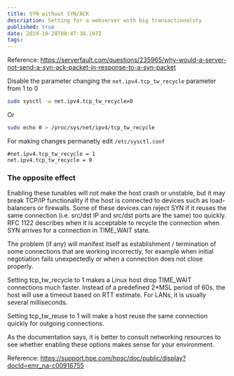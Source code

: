 ```yaml
---
title: SYN without SYN/ACK
description: Setting for a webserver with big transactionality
published: true
date: 2019-10-28T00:47:38.197Z
tags: 
---
```


Reference: https://serverfault.com/questions/235965/why-would-a-server-not-send-a-syn-ack-packet-in-response-to-a-syn-packet


Disable the parameter changing the `net.ipv4.tcp_tw_recycle` parameter from 1 to 0

```sh
sudo sysctl -w net.ipv4.tcp_tw_recycle=0
```

Or

```sh
sudo echo 0 > /proc/sys/net/ipv4/tcp_tw_recycle
```

For making changes permanetly  edit `/etc/sysctl.conf`


```text
#net.ipv4.tcp_tw_recycle = 1
net.ipv4.tcp_tw_recycle = 0
```



### The opposite effect

Enabling these tunables will not make the host crash or unstable, but it may break TCP/IP functionality if the host is connected to devices such as load-balancers or firewalls.  Some of these devices can reject SYN if it reuses the same connection (i.e. src/dst IP and src/dst ports are the same) too quickly.  RFC 1122 describes when it is acceptable to recycle the connection when SYN arrives for a connection in TIME_WAIT state. 

The problem (if any) will manifest itself as establishment / termination of some connections that are working incorrectly, for example when initial negotiation fails unexpectedly or when a connection does not close properly. 

Setting tcp_tw_recycle to 1 makes a Linux host drop TIME_WAIT connections much faster.  Instead of a predefined 2*MSL period of 60s, the host will use a timeout based on RTT estimate.  For LANs, it is usually several milliseconds.

Setting tcp_tw_reuse to 1 will make a host reuse the same connection quickly for outgoing connections. 

As the documentation says, it is better to consult networking resources to see whether enabling these options makes sense for your environment.

Reference: https://support.hpe.com/hpsc/doc/public/display?docId=emr_na-c00916755
